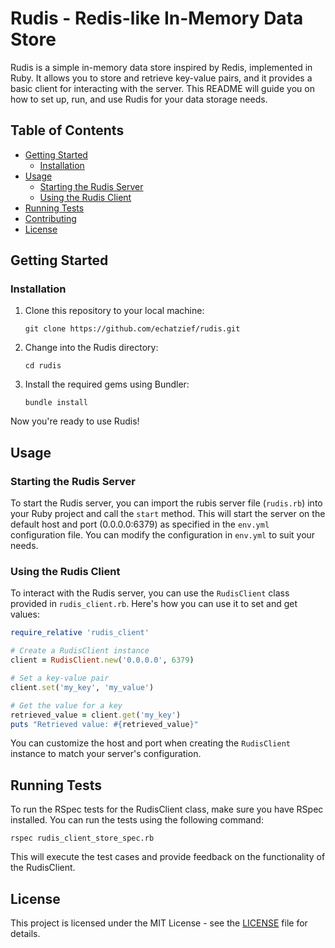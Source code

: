 # Rudis - Redis-like In-Memory Data Store

Rudis is a simple in-memory data store inspired by Redis, implemented in Ruby. It allows you to store and retrieve key-value pairs, and it provides a basic client for interacting with the server. This README will guide you on how to set up, run, and use Rudis for your data storage needs.

## Table of Contents

- [Getting Started](#getting-started)
  - [Installation](#installation)
- [Usage](#usage)
  - [Starting the Rudis Server](#starting-the-rudis-server)
  - [Using the Rudis Client](#using-the-rudis-client)
- [Running Tests](#running-tests)
- [Contributing](#contributing)
- [License](#license)

## Getting Started

### Installation

1. Clone this repository to your local machine:

   ```shell
   git clone https://github.com/echatzief/rudis.git
   ```

2. Change into the Rudis directory:

   ```shell
   cd rudis
   ```

3. Install the required gems using Bundler:

   ```shell
   bundle install
   ```

Now you're ready to use Rudis!

## Usage

### Starting the Rudis Server

To start the Rudis server, you can import the rubis server file (`rudis.rb`) into your Ruby project and call the `start` method. This will start the server on the default host and port (0.0.0.0:6379) as specified in the `env.yml` configuration file. You can modify the configuration in `env.yml` to suit your needs.

### Using the Rudis Client

To interact with the Rudis server, you can use the `RudisClient` class provided in `rudis_client.rb`. Here's how you can use it to set and get values:

```ruby
require_relative 'rudis_client'

# Create a RudisClient instance
client = RudisClient.new('0.0.0.0', 6379)

# Set a key-value pair
client.set('my_key', 'my_value')

# Get the value for a key
retrieved_value = client.get('my_key')
puts "Retrieved value: #{retrieved_value}"
```

You can customize the host and port when creating the `RudisClient` instance to match your server's configuration.

## Running Tests

To run the RSpec tests for the RudisClient class, make sure you have RSpec installed. You can run the tests using the following command:

```shell
rspec rudis_client_store_spec.rb
```

This will execute the test cases and provide feedback on the functionality of the RudisClient.

## License

This project is licensed under the MIT License - see the [LICENSE](LICENSE) file for details.